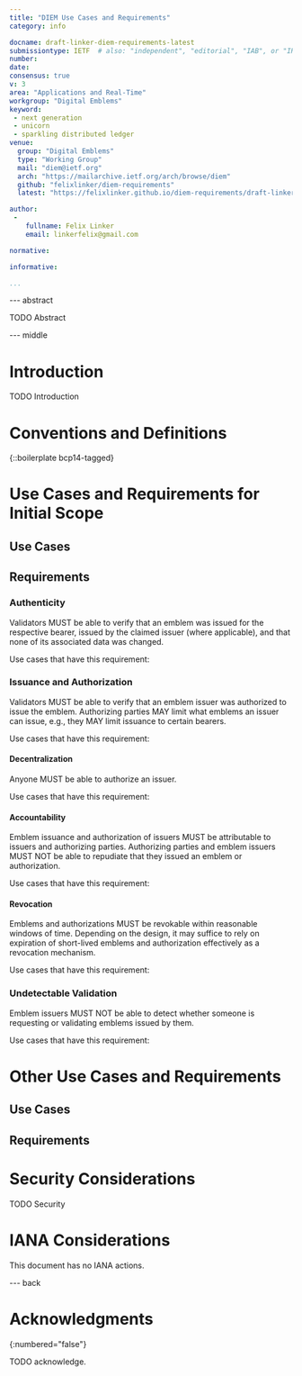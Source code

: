 ```yaml
---
title: "DIEM Use Cases and Requirements"
category: info

docname: draft-linker-diem-requirements-latest
submissiontype: IETF  # also: "independent", "editorial", "IAB", or "IRTF"
number:
date:
consensus: true
v: 3
area: "Applications and Real-Time"
workgroup: "Digital Emblems"
keyword:
 - next generation
 - unicorn
 - sparkling distributed ledger
venue:
  group: "Digital Emblems"
  type: "Working Group"
  mail: "diem@ietf.org"
  arch: "https://mailarchive.ietf.org/arch/browse/diem"
  github: "felixlinker/diem-requirements"
  latest: "https://felixlinker.github.io/diem-requirements/draft-linker-diem-requirements.html"

author:
 -
    fullname: Felix Linker
    email: linkerfelix@gmail.com

normative:

informative:

...
```


--- abstract

TODO Abstract


--- middle

# Introduction

TODO Introduction


# Conventions and Definitions

{::boilerplate bcp14-tagged}

# Use Cases and Requirements for Initial Scope

## Use Cases

## Requirements

### Authenticity

Validators MUST be able to verify that an emblem was issued for the respective bearer, issued by the claimed issuer (where applicable), and that none of its associated data was changed.

Use cases that have this requirement:

### Issuance and Authorization

Validators MUST be able to verify that an emblem issuer was authorized to issue the emblem.
Authorizing parties MAY limit what emblems an issuer can issue, e.g., they MAY limit issuance to certain bearers.

Use cases that have this requirement:

#### Decentralization

Anyone MUST be able to authorize an issuer.

Use cases that have this requirement:

#### Accountability

Emblem issuance and authorization of issuers MUST be attributable to issuers and authorizing parties.
Authorizing parties and emblem issuers MUST NOT be able to repudiate that they issued an emblem or authorization.

Use cases that have this requirement:

#### Revocation

Emblems and authorizations MUST be revokable within reasonable windows of time.
Depending on the design, it may suffice to rely on expiration of short-lived emblems and authorization effectively as a revocation mechanism.

Use cases that have this requirement:

### Undetectable Validation

Emblem issuers MUST NOT be able to detect whether someone is requesting or validating emblems issued by them.

Use cases that have this requirement:

# Other Use Cases and Requirements

## Use Cases

## Requirements

# Security Considerations

TODO Security


# IANA Considerations

This document has no IANA actions.


--- back

# Acknowledgments
{:numbered="false"}

TODO acknowledge.
